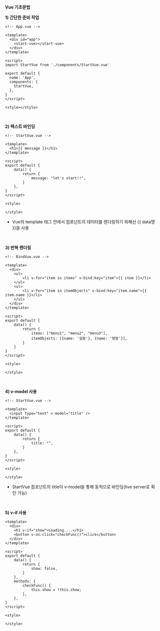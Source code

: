 **Vue 기초문법**

**1) 간단한 준비 작업**

```vue
<!-- App.vue -->

<template>
  <div id="app">
    <start-vue></start-vue>
  </div>
</template>

<script>
import StartVue from './components/StartVue.vue'

export default {
  name: 'App',
  components: {
    StartVue,
  },
}
</script>

<style></style>
```

<br>

**2) 텍스트 바인딩**

```vue
<!-- StartVue.vue -->

<template>
  <h1>{{ message }}</h1>
</template>

<script>
export default {
    data() {
        return {
            message: "let's start!!",
        }
    },
}
</script>

<style>

</style>
```

* Vue의 template 태그 안에서 컴포넌트의 데이터를 렌더링하기 위해선 {{ data명 }}을 사용

<br>

**3) 반복 렌더링**

```vue
<!-- BindVue.vue -->

<template>
  <div>
    <ul>
        <li v-for="item in items" v-bind:key="item">{{ item }}</li>
    </ul>
    <ul>
        <li v-for="item in itemObjects" v-bind:key="item.name">{{ item.name }}</li>
    </ul>
  </div>
</template>

<script>
export default {
    data() {
        return {
            items: ["menu1", "menu2", "menu3"],
            itemObjects: [{name: '길동'}, {name: '명동'}],
        }
    }
}
</script>

<style>

</style>
```

<br>

**4) v-model 사용**

```vue
<!-- StartVue.vue -->

<template>
  <input type="text" v-model="title" />
</template>

<script>
export default {
    data() {
        return {
            title: "",
        }
    },
}
</script>

<style>

</style>
```

* StartVue 컴포넌트의 title이 v-model을 통해 동적으로 바인딩(live server로 확인 가능)

<br>

**5) v-if 사용**

```vue
<template>
  <div>
    <h1 v-if="show">Loading....</h1>
    <button v-on:click="checkFunc()">click</button>
  </div>
</template>

<script>
export default {
    data() {
        return {
            show: false,
        }
    },
    methods: {
        checkFunc() {
            this.show = !this.show;
        },
    },
}
</script>

<style>

</style>
```

